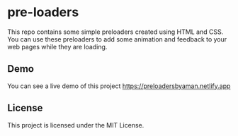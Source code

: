# pre-loaders

This repo contains some simple preloaders created using HTML and CSS. You can use these preloaders to add some animation and feedback to your web pages while they are loading.

## Demo

You can see a live demo of this project https://preloadersbyaman.netlify.app

## License

This project is licensed under the MIT License.

